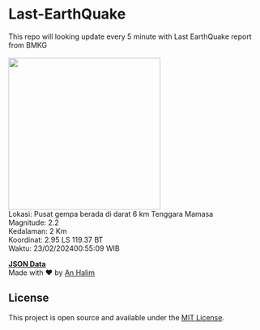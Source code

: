 # Last-EarthQuake
This repo will looking update every 5 minute with Last EarthQuake report from BMKG
<br>
<br>
<img src="https://static.bmkg.go.id/20240223005509.mmi.jpg" width="300"/>
<br>
Lokasi: Pusat gempa berada di darat 6 km Tenggara Mamasa <br>
Magnitude: 2.2 <br>
Kedalaman: 2 Km <br>
Koordinat: 2.95 LS 119.37 BT <br>
Waktu: 23/02/202400:55:09 WIB <br>

<a href="./data/data.json">**JSON Data**</a>
<br>
Made with ❤️ by <a href="https://github.com/an-halim">An Halim</a>
## License

This project is open source and available under the [MIT License](LICENSE).
